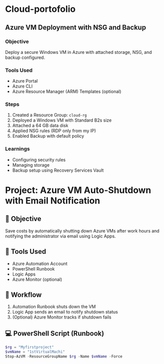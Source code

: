 # Cloud-portofolio
## Azure VM Deployment with NSG and Backup

### Objective
Deploy a secure Windows VM in Azure with attached storage, NSG, and backup configured.

### Tools Used
- Azure Portal
- Azure CLI
- Azure Resource Manager (ARM) Templates (optional)

### Steps
1. Created a Resource Group: `cloud-rg`
2. Deployed a Windows VM with Standard B2s size
3. Attached a 64 GB data disk
4. Applied NSG rules (RDP only from my IP)
5. Enabled Backup with default policy

### Learnings
- Configuring security rules
- Managing storage
- Backup setup using Recovery Services Vault
# Project: Azure VM Auto-Shutdown with Email Notification

## 🔹 Objective
Save costs by automatically shutting down Azure VMs after work hours and notifying the administrator via email using Logic Apps.

## 🔧 Tools Used
- Azure Automation Account
- PowerShell Runbook
- Logic Apps
- Azure Monitor (optional)

## 🔁 Workflow
1. Automation Runbook shuts down the VM
2. Logic App sends an email to notify shutdown status
3. (Optional) Azure Monitor tracks if shutdown fails

## 💻 PowerShell Script (Runbook)
```powershell
$rg = "Myfirstproject"
$vmName = "1stVirtualMachi"
Stop-AzVM -ResourceGroupName $rg -Name $vmName -Force
